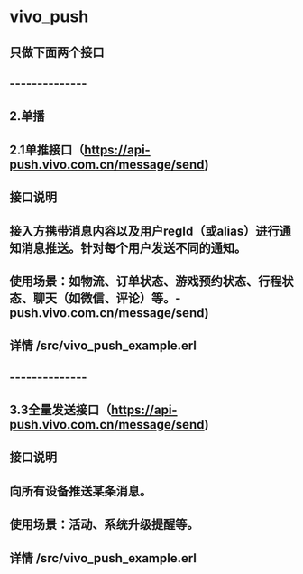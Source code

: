 # vivo_push

## 只做下面两个接口
## --------------
## 2.单播
## 2.1单推接口（https://api-push.vivo.com.cn/message/send)
## 接口说明
## 接入方携带消息内容以及用户regId（或alias）进行通知消息推送。针对每个用户发送不同的通知。
## 使用场景：如物流、订单状态、游戏预约状态、行程状态、聊天（如微信、评论）等。-push.vivo.com.cn/message/send)
## 详情 /src/vivo_push_example.erl
## --------------
## 3.3全量发送接口（https://api-push.vivo.com.cn/message/send)
## 接口说明
## 向所有设备推送某条消息。
## 使用场景：活动、系统升级提醒等。
## 详情 /src/vivo_push_example.erl

